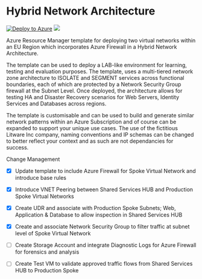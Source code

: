 # Hybrid Network Architecture

[![Deploy to Azure](https://azuredeploy.net/deploybutton.png)](https://azuredeploy.net/) <a href="http://armviz.io/#/?load=https://raw.githubusercontent.com/DarrenMayes/HybridNetworkArchitecture/master/azuredeploy.json" target="_blank">
  <img src="http://armviz.io/visualizebutton.png"/>
</a>

Azure Resource Manager template for deploying two virtual networks within an EU Region which incorporates Azure Firewall in a Hybrid Network Architecture.
 
The template can be used to deploy a LAB-like environment for learning, testing and evaluation purposes. The template, uses a multi-tiered network zone architecture to ISOLATE and SEGMENT services across functional boundaries, each of which are protected by a Network Security Group firewall at the Subnet Level. Once deployed, the architecture allows for testing HA and Disaster Recovery scenarios for Web Servers, Identity Services and Databases across regions.

The template is customisable and can be used to build and generate similar network patterns within an Azure Subscription and of course can be expanded to support your unique use cases. The use of the fictitious Litware Inc company, naming conventions and IP schemas can be changed to better reflect your context and as such are not dependancies for success.

Change Management
- [x] Update template to include Azure Firewall for Spoke Virtual Network and introduce base rules
- [x] Introduce VNET Peering between Shared Services HUB and Production Spoke Virtual Networks
- [x] Create UDR and associate with Production Spoke Subnets; Web, Application & Database to allow inspection in Shared Services HUB
- [x] Create and associate Network Security Group to filter traffic at subnet level of Spoke Virtual Network
- [ ] Create Storage Account and integrate Diagnostic Logs for Azure Firewall for forensics and analysis
- [ ] Create Test VM to validate approved traffic flows from Shared Services HUB to Production Spoke

